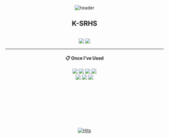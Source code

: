 <div align="center">
  
  ![header](https://capsule-render.vercel.app/api?type=rect&color=gradient&text=Hello+World!)

## K-SRHS
<br>
<a href=https://github.com/K-SRHS><img src="https://img.shields.io/badge/github-181717?style=for-the-badge&logo=github&logoColor=white"></a>
<a href=https://velog.io/@yunho000331/posts><img src="https://img.shields.io/badge/velog-20C997?style=for-the-badge&logo=velog&link=https://github.com/K-SRHS&logoColor=white"></a>
<br>

* * *

####  :clipboard: Once I've Used 

<img src="https://img.shields.io/badge/JAVA-007396?style=for-the-badge&logo=java&logoColor=white">
<img src="https://img.shields.io/badge/Python-3776AB?style=for-the-badge&logo=Python&logoColor=white">
<img src="https://img.shields.io/badge/MySQL-4479A1?style=for-the-badge&logo=MySQL&logoColor=white">
<img src="https://img.shields.io/badge/Eclipse-2C2255?style=for-the-badge&logo=Eclipse%20IDE&logoColor=white"><br>
<img src="https://img.shields.io/badge/Spring-6DB33F?style=for-the-badge&logo=spring&logoColor=white">
<img src="https://img.shields.io/badge/SpringBoot-6DB33F?style=for-the-badge&logo=springBoot&logoColor=white">
<img src="https://img.shields.io/badge/androidStudio-3DDC84?style=for-the-badge&logo=androidstudio&logoColor=white">
<!--
![K-SRHS's GitHub stats](https://github-readme-stats.vercel.app/api?username=K-SRHS&show_icons=true&theme=radical)
-->

<br>
<br>
<br>
<br>
<br>
<br>
<br>
<br>
<br>

[![Hits](https://hits.seeyoufarm.com/api/count/incr/badge.svg?url=https%3A%2F%2Fgithub.com%2FK-SRHS&count_bg=%234CA435&title_bg=%233F71A6&icon=reverbnation.svg&icon_color=%23FFFFFF&title=thanks&edge_flat=false)](https://hits.seeyoufarm.com)

</div>

